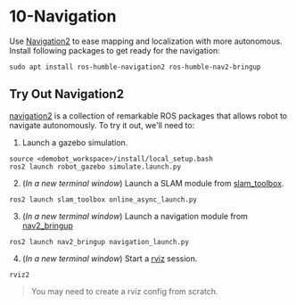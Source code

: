 # 10-Navigation
Use [Navigation2](https://github.com/ros-planning/navigation2/tree/main) to ease mapping and localization with more autonomous.
Install following packages to get ready for the navigation:
```console
sudo apt install ros-humble-navigation2 ros-humble-nav2-bringup 
```

## Try Out Navigation2
[navigation2](https://github.com/ros-planning/navigation2/tree/main) is a collection of remarkable ROS packages that allows robot to navigate autonomously. To try it out, we'll need to:
1. Launch a gazebo simulation. 
```console
source <demobot_workspace>/install/local_setup.bash
ros2 launch robot_gazebo simulate.launch.py
```
2. (*In a new terminal window*) Launch a SLAM module from [slam_toolbox](https://github.com/SteveMacenski/slam_toolbox).
```console
ros2 launch slam_toolbox online_async_launch.py 
```
3. (*In a new terminal window*) Launch a navigation module from [nav2_bringup](https://github.com/ros-planning/navigation2/tree/main/nav2_bringup)
```console
ros2 launch nav2_bringup navigation_launch.py  
```
4. (*In a new terminal window*) Start a [rviz](https://github.com/ros2/rviz) session.
```console
rviz2
``` 
> You may need to create a rviz config from scratch.

